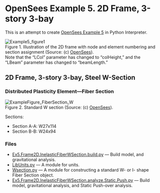 # OpenSees Example 5. 2D Frame, 3-story 3-bay

This is an attempt to create [OpenSees Example 5](https://opensees.berkeley.edu/wiki/index.php/OpenSees_Example_5._2D_Frame,_3-story_3-bay,_Reinforced-Concrete_Section_%26_Steel_W-Section) in Python Interpreter.

![Example5_figure1](https://user-images.githubusercontent.com/54548261/146332935-694b8758-3aa8-4b97-a389-77531c47bf77.GIF)<br/>
Figure 1. Illustration of the 2D frame with node and element numbering and section assignment (Source: (c) [OpenSees](https://opensees.berkeley.edu/)).<br/>
Note that the “LCol” parameter has changed to “colHeight,” and the “LBeam” parameter has changed to “beamLength.”

## 2D Frame, 3-story 3-bay, Steel W-Section

### Distributed Plasticity Element—Fiber Section
![ExampleFigure_FiberSection_W](https://user-images.githubusercontent.com/54548261/146336212-cf7a92b7-a0c9-433e-92b7-e3cebcc1fafe.GIF)<br/>
Figure 2. Standard W section (Source: (c) [OpenSees](https://opensees.berkeley.edu/)).<br/>

Sections:
- Section A-A: W27x114
- Section B-B: W24x94

### Files
- [Ex5.Frame2D.InelasticFiberWSection.build.py](https://github.com/farshadrasuli/OpenSeesPy/blob/10f3f99a55837d43925c599012a194b3f8b18073/OpenSees%20Examples/Example%205/Ex5.Frame2D.InelasticFiberWSection.build.py) — Build model, and gravitational analysis.
- [LibUnits.py](https://github.com/farshadrasuli/OpenSeesPy/blob/10f3f99a55837d43925c599012a194b3f8b18073/OpenSees%20Examples/Example%205/LibUnits.py) — A module for units.
- [Wsection.py](https://github.com/farshadrasuli/OpenSeesPy/blob/10f3f99a55837d43925c599012a194b3f8b18073/OpenSees%20Examples/Example%205/Wsection.py) — A module for constructing a standard W- or I- shape Fiber Section object.
- [Ex5.Frame2D.InelasticFiberWSection.analyze.Static.Push.py](https://github.com/farshadrasuli/OpenSeesPy/blob/10f3f99a55837d43925c599012a194b3f8b18073/OpenSees%20Examples/Example%205/Ex5.Frame2D.InelasticFiberWSection.analyze.Static.Push.py) — Build model, gravitational analysis, and Static Push-over analysis.
